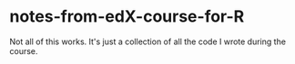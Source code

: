 # notes-from-edX-course-for-R
Not all of this works.  It's just a collection of all the code I wrote during the course.

